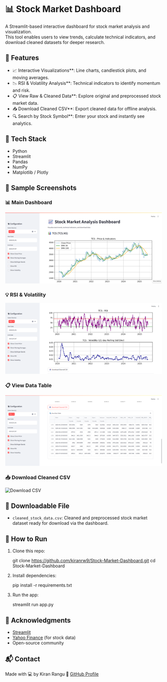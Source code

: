 # 📊 Stock Market Dashboard

A Streamlit-based interactive dashboard for stock market analysis and visualization.  
This tool enables users to view trends, calculate technical indicators, and download cleaned datasets for deeper research.

## 🚀 Features

- 📈 Interactive Visualizations**: Line charts, candlestick plots, and moving averages.
- 📉 RSI & Volatility Analysis**: Technical indicators to identify momentum and risk.
- 📋 View Raw & Cleaned Data**: Explore original and preprocessed stock market data.
- 📥 Download Cleaned CSV**: Export cleaned data for offline analysis.
- 🔍 Search by Stock Symbol**: Enter your stock and instantly see analytics.

## 🧰 Tech Stack

- Python
- Streamlit
- Pandas
- NumPy
- Matplotlib / Plotly

## 📸 Sample Screenshots

### 📊 Main Dashboard  
![Main Dashboard](https://github.com/KIRANRW9/stock-market-dashboard/blob/main/screenshots/dashboard.png)

### 💡 RSI & Volatility  
![RSI Volatility](https://raw.githubusercontent.com/KIRANRW9/stock-market-dashboard/repo-exercise/screenshots/rsi_volatility.png)

### 📋 View Data Table  
![View Data Table](https://raw.githubusercontent.com/KIRANRW9/stock-market-dashboard/repo-exercise/screenshots/view_data_table.png)


### 📥 Download Cleaned CSV  
![Download CSV](https://raw.githubusercontent.com/KIRANRW9/stock-market-dashboard/repo-exercise/screenshots/download_cleaned_csv.png)


## 📁 Downloadable File

- `cleaned_stock_data.csv`: Cleaned and preprocessed stock market dataset ready for download via the dashboard.

## 🏁 How to Run

1. Clone this repo:
   
   git clone https://github.com/kiranrw9/Stock-Market-Dashboard.git
   cd Stock-Market-Dashboard
   

2. Install dependencies:
   
   pip install -r requirements.txt
   

3. Run the app:
   
   streamlit run app.py
   

## 🙌 Acknowledgments

- [Streamlit](https://streamlit.io/)
- [Yahoo Finance](https://finance.yahoo.com/) (for stock data)
- Open-source community 

## 📬 Contact

Made with 💻 by Kiran Rangu 
🔗 [GitHub Profile](https://github.com/kiranrw9)
